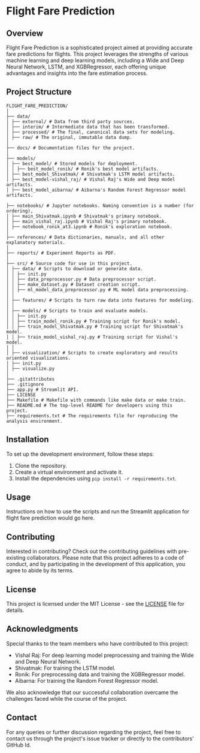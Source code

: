 # Flight Fare Prediction

## Overview
Flight Fare Prediction is a sophisticated project aimed at providing accurate fare predictions for flights. This project leverages the strengths of various machine learning and deep learning models, including a Wide and Deep Neural Network, LSTM, and XGBRegressor, each offering unique advantages and insights into the fare estimation process.

## Project Structure
```
FLIGHT_FARE_PREDICTION/
│
├── data/
│ ├── external/ # Data from third party sources.
│ ├── interim/ # Intermediate data that has been transformed.
│ ├── processed/ # The final, canonical data sets for modeling.
│ ├── raw/ # The original, immutable data dump.
│
├── docs/ # Documentation files for the project.
│
├── models/
│ ├── best_model/ # Stored models for deployment.
│ │ ├── best_model_ronik/ # Ronik's best model artifacts.
│ ├── best_model_Shivatmak/ # Shivatmak's LSTM model artifacts.
│ ├── best_model-vishal_raj/ # Vishal Raj's Wide and Deep model artifacts.
│ ├── best_model_aibarna/ # Aibarna's Random Forest Regressor model artifacts.

├── notebooks/ # Jupyter notebooks. Naming convention is a number (for ordering),
│ ├── main_Shivatmak.ipynb # Shivatmak's primary notebook.
│ ├── main_vishal_raj.ipynb # Vishal Raj's primary notebook.
│ ├── notebook_ronik_at3.ipynb # Ronik's exploration notebook.
│
├── references/ # Data dictionaries, manuals, and all other explanatory materials.
│
├── reports/ # Experiment Reports as PDF.
│
├── src/ # Source code for use in this project.
│ ├── data/ # Scripts to download or generate data.
│ │ ├── init.py
│ │ ├── data_preprocessor.py # Data preprocessor script.
│ │ ├── make_dataset.py # Dataset creation script.
│ │ ├── ml_model_data_preprocessor.py # ML model data preprocessing.
│ │
│ ├── features/ # Scripts to turn raw data into features for modeling.
│ │
│ ├── models/ # Scripts to train and evaluate models.
│ │ ├── init.py
│ │ ├── train_model_ronik.py # Training script for Ronik's model.
│ │ ├── train_model_Shivatmak.py # Training script for Shivatmak's model.
│ │ ├── train_model_vishal_raj.py # Training script for Vishal's model.
│ │
│ ├── visualization/ # Scripts to create exploratory and results oriented visualizations.
│ ├── init.py
│ ├── visualize.py
│
├── .gitattributes
├── .gitignore
├── app.py # Streamlit API.
├── LICENSE
├── Makefile # Makefile with commands like make data or make train.
├── README.md # The top-level README for developers using this project.
├── requirements.txt # The requirements file for reproducing the analysis environment.
```
## Installation

To set up the development environment, follow these steps:

1. Clone the repository.
2. Create a virtual environment and activate it.
3. Install the dependencies using `pip install -r requirements.txt`.

## Usage

Instructions on how to use the scripts and run the Streamlit application for flight fare prediction would go here.

## Contributing

Interested in contributing? Check out the contributing guidelines with pre-existing collaborators. Please note that this project adheres to a code of conduct, and by participating in the development of this application, you agree to abide by its terms.

## License

This project is licensed under the MIT License - see the [LICENSE](LICENSE) file for details.

## Acknowledgments

Special thanks to the team members who have contributed to this project:

- Vishal Raj: For deep learning model preprocessing and training the Wide and Deep Neural Network.
- Shivatmak: For training the LSTM model.
- Ronik: For preprocessing data and training the XGBRegressor model.
- Aibarna: For training the Random Forest Regressor model.

We also acknowledge that our successful collaboration overcame the challenges faced while the course of the project.

## Contact

For any queries or further discussion regarding the project, feel free to contact us through the project's issue tracker or directly to the contributors' GitHub Id.